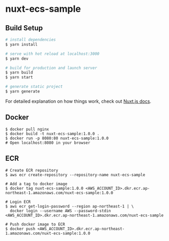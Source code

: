 # nuxt-ecs-sample

## Build Setup

```bash
# install dependencies
$ yarn install

# serve with hot reload at localhost:3000
$ yarn dev

# build for production and launch server
$ yarn build
$ yarn start

# generate static project
$ yarn generate
```

For detailed explanation on how things work, check out [Nuxt.js docs](https://nuxtjs.org).

## Docker

```
$ docker pull nginx
$ docker build -t nuxt-ecs-sample:1.0.0 .
$ docker run -p 8080:80 nuxt-ecs-sample:1.0.0
# Open localhost:8080 in your browser
```

## ECR

```
# Create ECR repository
$ aws ecr create-repository --repository-name nuxt-ecs-sample

# Add a tag to docker image
$ docker tag nuxt-ecs-sample:1.0.0 <AWS_ACCOUNT_ID>.dkr.ecr.ap-northeast-1.amazonaws.com/nuxt-ecs-sample:1.0.0

# Login ECR
$ aws ecr get-login-password --region ap-northeast-1 | \
  docker login --username AWS --password-stdin <AWS_ACCOUNT_ID>.dkr.ecr.ap-northeast-1.amazonaws.com/nuxt-ecs-sample

# Push docker image to ECR
$ docker push <AWS_ACCOUNT_ID>.dkr.ecr.ap-northeast-1.amazonaws.com/nuxt-ecs-sample:1.0.0
```
